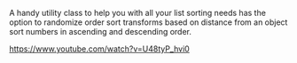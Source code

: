 A handy utility class to help you with all your list sorting needs has the option to randomize order sort transforms based on distance from an object sort numbers in ascending and descending order.

https://www.youtube.com/watch?v=U48tyP_hvi0
